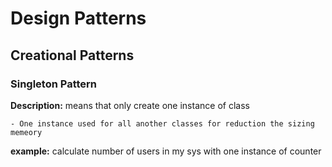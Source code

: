 # Design Patterns
## Creational Patterns
### Singleton Pattern

  **Description:** means that only create one instance of class

    - One instance used for all another classes for reduction the sizing memeory 
  **example:** calculate number of users in my sys with one instance of counter

  
